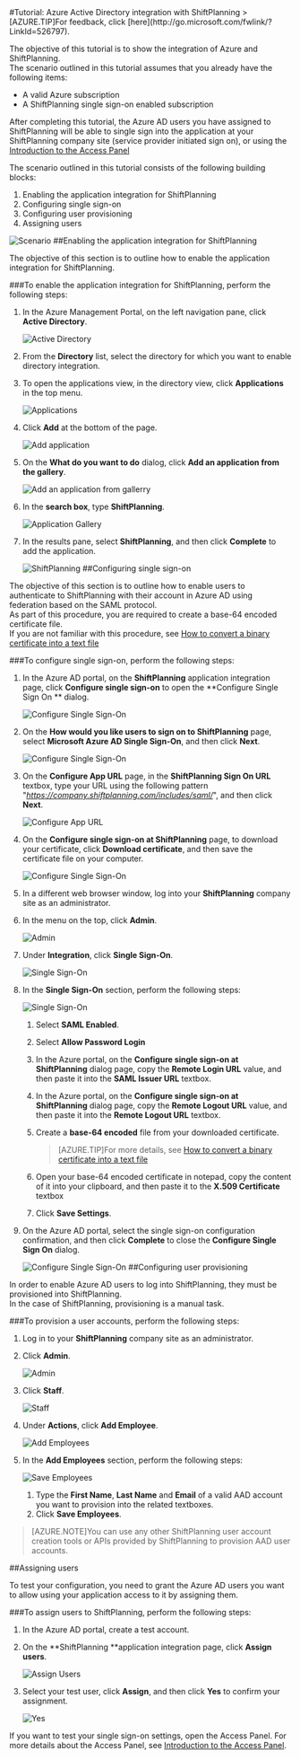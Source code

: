 <properties pageTitle="Tutorial: Azure Active Directory integration with ShiftPlanning | Microsoft Azure" description="Learn how to use ShiftPlanning with Azure Active Directory to enable single sign-on, automated provisioning, and more!." services="active-directory" authors="MarkusVi"  documentationCenter="na" manager="stevenpo"/>
<tags ms.service="active-directory" ms.devlang="na" ms.topic="article" ms.tgt_pltfrm="na" ms.workload="identity" ms.date="08/01/2015" ms.author="markvi" />
#Tutorial: Azure Active Directory integration with ShiftPlanning
>[AZURE.TIP]For feedback, click [here](http://go.microsoft.com/fwlink/?LinkId=526797).
  
The objective of this tutorial is to show the integration of Azure and ShiftPlanning.  
The scenario outlined in this tutorial assumes that you already have the following items:

-   A valid Azure subscription
-   A ShiftPlanning single sign-on enabled subscription
  
After completing this tutorial, the Azure AD users you have assigned to ShiftPlanning will be able to single sign into the application at your ShiftPlanning company site (service provider initiated sign on), or using the [Introduction to the Access Panel](https://msdn.microsoft.com/library/dn308586)
  
The scenario outlined in this tutorial consists of the following building blocks:

1.  Enabling the application integration for ShiftPlanning
2.  Configuring single sign-on
3.  Configuring user provisioning
4.  Assigning users

![Scenario](./media/active-directory-saas-shiftplanning-tutorial/IC786612.png "Scenario")
##Enabling the application integration for ShiftPlanning
  
The objective of this section is to outline how to enable the application integration for ShiftPlanning.

###To enable the application integration for ShiftPlanning, perform the following steps:

1.  In the Azure Management Portal, on the left navigation pane, click **Active Directory**.

    ![Active Directory](./media/active-directory-saas-shiftplanning-tutorial/IC700993.png "Active Directory")

2.  From the **Directory** list, select the directory for which you want to enable directory integration.

3.  To open the applications view, in the directory view, click **Applications** in the top menu.

    ![Applications](./media/active-directory-saas-shiftplanning-tutorial/IC700994.png "Applications")

4.  Click **Add** at the bottom of the page.

    ![Add application](./media/active-directory-saas-shiftplanning-tutorial/IC749321.png "Add application")

5.  On the **What do you want to do** dialog, click **Add an application from the gallery**.

    ![Add an application from gallerry](./media/active-directory-saas-shiftplanning-tutorial/IC749322.png "Add an application from gallerry")

6.  In the **search box**, type **ShiftPlanning**.

    ![Application Gallery](./media/active-directory-saas-shiftplanning-tutorial/IC786613.png "Application Gallery")

7.  In the results pane, select **ShiftPlanning**, and then click **Complete** to add the application.

    ![ShiftPlanning](./media/active-directory-saas-shiftplanning-tutorial/IC786614.png "ShiftPlanning")
##Configuring single sign-on
  
The objective of this section is to outline how to enable users to authenticate to ShiftPlanning with their account in Azure AD using federation based on the SAML protocol.  
As part of this procedure, you are required to create a base-64 encoded certificate file.  
If you are not familiar with this procedure, see [How to convert a binary certificate into a text file](http://youtu.be/PlgrzUZ-Y1o)

###To configure single sign-on, perform the following steps:

1.  In the Azure AD portal, on the **ShiftPlanning** application integration page, click **Configure single sign-on** to open the **Configure Single Sign On ** dialog.

    ![Configure Single Sign-On](./media/active-directory-saas-shiftplanning-tutorial/IC786615.png "Configure Single Sign-On")

2.  On the **How would you like users to sign on to ShiftPlanning** page, select **Microsoft Azure AD Single Sign-On**, and then click **Next**.

    ![Configure Single Sign-On](./media/active-directory-saas-shiftplanning-tutorial/IC786616.png "Configure Single Sign-On")

3.  On the **Configure App URL** page, in the **ShiftPlanning Sign On URL** textbox, type your URL using the following pattern "*https://company.shiftplanning.com/includes/saml/*", and then click **Next**.

    ![Configure App URL](./media/active-directory-saas-shiftplanning-tutorial/IC786617.png "Configure App URL")

4.  On the **Configure single sign-on at ShiftPlanning** page, to download your certificate, click **Download certificate**, and then save the certificate file on your computer.

    ![Configure Single Sign-On](./media/active-directory-saas-shiftplanning-tutorial/IC786618.png "Configure Single Sign-On")

5.  In a different web browser window, log into your **ShiftPlanning** company site as an administrator.

6.  In the menu on the top, click **Admin**.

    ![Admin](./media/active-directory-saas-shiftplanning-tutorial/IC786619.png "Admin")

7.  Under **Integration**, click **Single Sign-On**.

    ![Single Sign-On](./media/active-directory-saas-shiftplanning-tutorial/IC786620.png "Single Sign-On")

8.  In the **Single Sign-On** section, perform the following steps:

    ![Single Sign-On](./media/active-directory-saas-shiftplanning-tutorial/IC786905.png "Single Sign-On")

    1.  Select **SAML Enabled**.
    2.  Select **Allow Password Login**
    3.  In the Azure portal, on the **Configure single sign-on at ShiftPlanning** dialog page, copy the **Remote Login URL** value, and then paste it into the **SAML Issuer URL** textbox.
    4.  In the Azure portal, on the **Configure single sign-on at ShiftPlanning** dialog page, copy the **Remote Logout URL** value, and then paste it into the **Remote Logout URL** textbox.
    5.  Create a **base-64 encoded** file from your downloaded certificate.  

        >[AZURE.TIP]For more details, see [How to convert a binary certificate into a text file](http://youtu.be/PlgrzUZ-Y1o)

    6.  Open your base-64 encoded certificate in notepad, copy the content of it into your clipboard, and then paste it to the **X.509 Certificate** textbox
    7.  Click **Save Settings**.

9.  On the Azure AD portal, select the single sign-on configuration confirmation, and then click **Complete** to close the **Configure Single Sign On** dialog.

    ![Configure Single Sign-On](./media/active-directory-saas-shiftplanning-tutorial/IC786621.png "Configure Single Sign-On")
##Configuring user provisioning
  
In order to enable Azure AD users to log into ShiftPlanning, they must be provisioned into ShiftPlanning.  
In the case of ShiftPlanning, provisioning is a manual task.

###To provision a user accounts, perform the following steps:

1.  Log in to your **ShiftPlanning** company site as an administrator.

2.  Click **Admin**.

    ![Admin](./media/active-directory-saas-shiftplanning-tutorial/IC786619.png "Admin")

3.  Click **Staff**.

    ![Staff](./media/active-directory-saas-shiftplanning-tutorial/IC786623.png "Staff")

4.  Under **Actions**, click **Add Employee**.

    ![Add Employees](./media/active-directory-saas-shiftplanning-tutorial/IC786624.png "Add Employees")

5.  In the **Add Employees** section, perform the following steps:

    ![Save Employees](./media/active-directory-saas-shiftplanning-tutorial/IC786625.png "Save Employees")

    1.  Type the **First Name**, **Last Name** and **Email** of a valid AAD account you want to provision into the related textboxes.
    2.  Click **Save Employees**.

>[AZURE.NOTE]You can use any other ShiftPlanning user account creation tools or APIs provided by ShiftPlanning to provision AAD user accounts.

##Assigning users
  
To test your configuration, you need to grant the Azure AD users you want to allow using your application access to it by assigning them.

###To assign users to ShiftPlanning, perform the following steps:

1.  In the Azure AD portal, create a test account.

2.  On the **ShiftPlanning **application integration page, click **Assign users**.

    ![Assign Users](./media/active-directory-saas-shiftplanning-tutorial/IC786626.png "Assign Users")

3.  Select your test user, click **Assign**, and then click **Yes** to confirm your assignment.

    ![Yes](./media/active-directory-saas-shiftplanning-tutorial/IC767830.png "Yes")
  
If you want to test your single sign-on settings, open the Access Panel. For more details about the Access Panel, see [Introduction to the Access Panel](https://msdn.microsoft.com/library/dn308586).